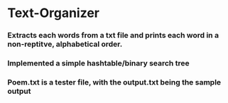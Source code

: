 # Text-Organizer

### Extracts each words from a txt file and prints each word in a  non-reptitve, alphabetical order.
### Implemented a simple hashtable/binary search tree
### Poem.txt is a tester file, with the output.txt being the sample output

